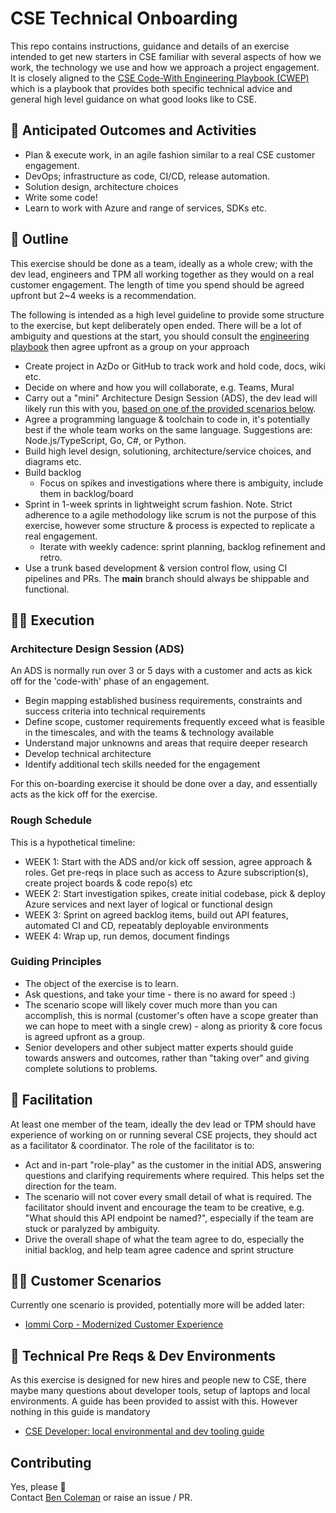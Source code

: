 # CSE Technical Onboarding

This repo contains instructions, guidance and details of an exercise intended to get new starters in CSE familiar with several aspects of how we work, the technology we use and how we approach a project engagement. It is closely aligned to the [CSE Code-With Engineering Playbook (CWEP)](https://microsoft.github.io/code-with-engineering-playbook/) which is a playbook that provides both specific technical advice and general high level guidance on what good looks like to CSE.

## 📝 Anticipated Outcomes and Activities

- Plan & execute work, in an agile fashion similar to a real CSE customer engagement.
- DevOps; infrastructure as code, CI/CD, release automation.
- Solution design, architecture choices
- Write some code!
- Learn to work with Azure and range of services, SDKs etc.

## 🔎 Outline

This exercise should be done as a team, ideally as a whole crew; with the dev lead, engineers and TPM all working together as they would on a real customer engagement. The length of time you spend should be agreed upfront but 2~4 weeks is a recommendation.

The following is intended as a high level guideline to provide some structure to the exercise, but kept deliberately open ended. There will be a lot of ambiguity and questions at the start, you should consult the [engineering playbook](https://microsoft.github.io/code-with-engineering-playbook/) then agree upfront as a group on your approach

- Create project in AzDo or GitHub to track work and hold code, docs, wiki etc.
- Decide on where and how you will collaborate, e.g. Teams, Mural 
- Carry out a "mini" Architecture Design Session (ADS), the dev lead will likely run this with you, [based on one of the provided scenarios below](#customer-scenarios).
- Agree a programming language & toolchain to code in, it's potentially best if the whole team works on the same language. Suggestions are: Node.js/TypeScript, Go, C#, or Python.
- Build high level design, solutioning, architecture/service choices, and diagrams etc.
- Build backlog
  - Focus on spikes and investigations where there is ambiguity, include them in backlog/board
- Sprint in 1-week sprints in lightweight scrum fashion. Note. Strict adherence to a agile methodology like scrum is not the purpose of this exercise, however some structure & process is expected to replicate a real engagement.
  - Iterate with weekly cadence: sprint planning, backlog refinement and retro.
- Use a trunk based development & version control flow, using CI pipelines and PRs. The **main** branch should always be shippable and functional.

## 🏃‍♂️ Execution

### Architecture Design Session (ADS)

An ADS is normally run over 3 or 5 days with a customer and acts as kick off for the 'code-with' phase of an engagement.

- Begin mapping established business requirements, constraints and success criteria into technical requirements
- Define scope, customer requirements frequently exceed what is feasible in the timescales, and with the teams & technology available
- Understand major unknowns and areas that require deeper research
- Develop technical architecture
- Identify additional tech skills needed for the engagement

For this on-boarding exercise it should be done over a day, and essentially acts as the kick off for the exercise.

### Rough Schedule

This is a hypothetical timeline:

- WEEK 1: Start with the ADS and/or kick off session, agree approach & roles. Get pre-reqs in place such as access to Azure subscription(s), create project boards & code repo(s) etc
- WEEK 2: Start investigation spikes, create initial codebase, pick & deploy Azure services and next layer of logical or functional design
- WEEK 3: Sprint on agreed backlog items, build out API features, automated CI and CD, repeatably deployable environments
- WEEK 4: Wrap up, run demos, document findings

### Guiding Principles

- The object of the exercise is to learn.
- Ask questions, and take your time - there is no award for speed :)
- The scenario scope will likely cover much more than you can accomplish, this is normal (customer's often have a scope greater than we can hope to meet with a single crew) - along as priority & core focus is agreed upfront as a group.
- Senior developers and other subject matter experts should guide towards answers and outcomes, rather than "taking over" and giving complete solutions to problems.

## 🧙 Facilitation  

At least one member of the team, ideally the dev lead or TPM should have experience of working on or running several CSE projects, they should act as a facilitator & coordinator. The role of the facilitator is to:

- Act and in-part "role-play" as the customer in the initial ADS, answering questions and clarifying requirements where required. This helps set the direction for the team.
- The scenario will not cover every small detail of what is required. The facilitator should invent and encourage the team to be creative, e.g. "What should this API endpoint be named?",  especially if the team are stuck or paralyzed by ambiguity.
- Drive the overall shape of what the team agree to do, especially the initial backlog, and help team agree cadence and sprint structure

## 👷‍♂️ Customer Scenarios

Currently one scenario is provided, potentially more will be added later:
  
- [Iommi Corp - Modernized Customer Experience](scenarios/iommi-corp/readme.md)

## 🔧 Technical Pre Reqs & Dev Environments

As this exercise is designed for new hires and people new to CSE, there maybe many questions about developer tools, setup of laptops and local environments. A guide has been provided to assist with this. However nothing in this guide is mandatory

- [CSE Developer: local environmental and dev tooling guide](dev-guide.md)

## Contributing

Yes, please 🙂  
Contact [Ben Coleman](mailto:ben.coleman@microsoft.com) or raise an issue / PR.
